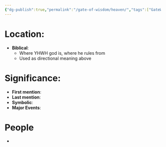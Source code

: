 ```yaml
---
{"dg-publish":true,"permalink":"/gate-of-wisdom/heaven/","tags":["GateWisdom"]}
---
```


# Location: 
- **Biblical**: 
	- Where YHWH god is, where he rules from
	- Used as directional meaning above

# Significance:
- **First mention**:
- **Last mention**:
- **Symbolic**: 
- **Major Events**:

# People
- 






